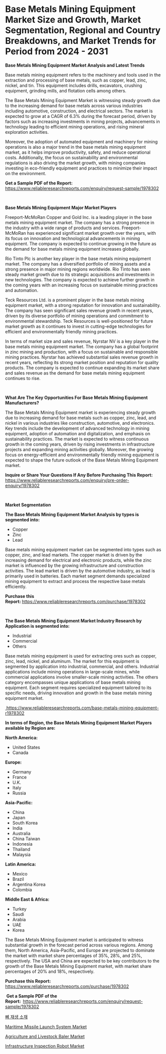 <p><h1>Base Metals Mining Equipment Market Size and Growth, Market Segmentation, Regional and Country Breakdowns, and Market Trends for Period from 2024 -  2031</h1></p><p><strong>Base Metals Mining Equipment Market Analysis and Latest Trends</strong></p>
<p><p>Base metals mining equipment refers to the machinery and tools used in the extraction and processing of base metals, such as copper, lead, zinc, nickel, and tin. This equipment includes drills, excavators, crushing equipment, grinding mills, and flotation cells among others.</p><p>The Base Metals Mining Equipment Market is witnessing steady growth due to the increasing demand for base metals across various industries including automotive, construction, and electrical sectors. The market is expected to grow at a CAGR of 6.3% during the forecast period, driven by factors such as increasing investments in mining projects, advancements in technology leading to efficient mining operations, and rising mineral exploration activities.</p><p>Moreover, the adoption of automated equipment and machinery for mining operations is also a major trend in the base metals mining equipment market, as it helps improve productivity, safety, and reduce operational costs. Additionally, the focus on sustainability and environmental regulations is also driving the market growth, with mining companies investing in eco-friendly equipment and practices to minimize their impact on the environment.</p></p>
<p><strong>Get a Sample PDF of the Report:&nbsp;</strong> <a href="https://www.reliableresearchreports.com/enquiry/request-sample/1978302">https://www.reliableresearchreports.com/enquiry/request-sample/1978302</a></p>
<p>&nbsp;</p>
<p><strong>Base Metals Mining Equipment Major Market Players</strong></p>
<p><p>Freeport-McMoRan Copper and Gold Inc. is a leading player in the base metals mining equipment market. The company has a strong presence in the industry with a wide range of products and services. Freeport-McMoRan has experienced significant market growth over the years, with its focus on innovation and technological advancements in mining equipment. The company is expected to continue growing in the future as the demand for base metals mining equipment increases globally.</p><p>Rio Tinto Plc is another key player in the base metals mining equipment market. The company has a diversified portfolio of mining assets and a strong presence in major mining regions worldwide. Rio Tinto has seen steady market growth due to its strategic acquisitions and investments in new technologies. The company is expected to achieve further growth in the coming years with an increasing focus on sustainable mining practices and automation.</p><p>Teck Resources Ltd. is a prominent player in the base metals mining equipment market, with a strong reputation for innovation and sustainability. The company has seen significant sales revenue growth in recent years, driven by its diverse portfolio of mining operations and commitment to environmental stewardship. Teck Resources is well-positioned for future market growth as it continues to invest in cutting-edge technologies for efficient and environmentally friendly mining practices.</p><p>In terms of market size and sales revenue, Nyrstar NV is a key player in the base metals mining equipment market. The company has a global footprint in zinc mining and production, with a focus on sustainable and responsible mining practices. Nyrstar has achieved substantial sales revenue growth in recent years, reflecting its strong market position and reputation for quality products. The company is expected to continue expanding its market share and sales revenue as the demand for base metals mining equipment continues to rise.</p></p>
<p>&nbsp;</p>
<p><strong>What Are The Key Opportunities For Base Metals Mining Equipment Manufacturers?</strong></p>
<p><p>The Base Metals Mining Equipment market is experiencing steady growth due to increasing demand for base metals such as copper, zinc, lead, and nickel in various industries like construction, automotive, and electronics. Key trends include the development of advanced technology in mining equipment, adoption of automation and digitalization, and emphasis on sustainability practices. The market is expected to witness continuous growth in the coming years, driven by rising investments in infrastructure projects and expanding mining activities globally. Moreover, the growing focus on energy-efficient and environmentally friendly mining equipment is expected to shape the future outlook of the Base Metals Mining Equipment market.</p></p>
<p><strong>Inquire or Share Your Questions If Any Before Purchasing This Report:</strong> <a href="https://www.reliableresearchreports.com/enquiry/pre-order-enquiry/1978302">https://www.reliableresearchreports.com/enquiry/pre-order-enquiry/1978302</a></p>
<p>&nbsp;</p>
<p><strong>Market Segmentation</strong></p>
<p><strong>The Base Metals Mining Equipment Market Analysis by types is segmented into:</strong></p>
<p><ul><li>Copper</li><li>Zinc</li><li>Lead</li></ul></p>
<p><p>Base metals mining equipment market can be segmented into types such as copper, zinc, and lead markets. The copper market is driven by the increasing demand for electrical and electronic products, while the zinc market is influenced by the growing infrastructure and construction activities. The lead market is driven by the automotive industry, as lead is primarily used in batteries. Each market segment demands specialized mining equipment to extract and process the respective base metals efficiently.</p></p>
<p><strong>Purchase this Report:&nbsp;</strong><a href="https://www.reliableresearchreports.com/purchase/1978302">https://www.reliableresearchreports.com/purchase/1978302</a></p>
<p>&nbsp;</p>
<p><strong>The Base Metals Mining Equipment Market Industry Research by Application is segmented into:</strong></p>
<p><ul><li>Industrial</li><li>Commercial</li><li>Others</li></ul></p>
<p><p>Base metals mining equipment is used for extracting ores such as copper, zinc, lead, nickel, and aluminum. The market for this equipment is segmented by application into industrial, commercial, and others. Industrial applications include mining operations in large-scale mines, while commercial applications involve smaller-scale mining activities. The others category encompasses unique applications of base metals mining equipment. Each segment requires specialized equipment tailored to its specific needs, driving innovation and growth in the base metals mining equipment market.</p></p>
<p><a href="https://www.reliableresearchreports.com/base-metals-mining-equipment-r1978302">&nbsp;https://www.reliableresearchreports.com/base-metals-mining-equipment-r1978302</a></p>
<p><strong>In terms of Region, the Base Metals Mining Equipment Market Players available by Region are:</strong></p>
<p>
    <p> <strong> North America: </strong>
        <ul>
            <li>United States</li>
            <li>Canada</li>
        </ul>
        </p> 
    <p> <strong> Europe: </strong>
        <ul>
            <li>Germany</li>
            <li>France</li>
            <li>U.K.</li>
            <li>Italy</li>
            <li>Russia</li>
        </ul>
        </p> 
    <p> <strong> Asia-Pacific: </strong>
        <ul>
            <li>China</li>
            <li>Japan</li>
            <li>South Korea</li>
            <li>India</li>
            <li>Australia</li>
            <li>China Taiwan</li>
            <li>Indonesia</li>
            <li>Thailand</li>
            <li>Malaysia</li>
        </ul>
        </p> 
    <p> <strong> Latin America: </strong>
        <ul>
            <li>Mexico</li>
            <li>Brazil</li>
            <li>Argentina Korea</li>
            <li>Colombia</li>
        </ul>
        </p> 
    <p> <strong> Middle East & Africa: </strong>
        <ul>
            <li>Turkey</li>
            <li>Saudi</li>
            <li>Arabia</li>
            <li>UAE</li>
            <li>Korea</li>
        </ul>
    </p>
    </p>
<p><p>The Base Metals Mining Equipment market is anticipated to witness substantial growth in the forecast period across various regions. Among them, North America, Asia-Pacific, and Europe are projected to dominate the market with market share percentages of 35%, 28%, and 25%, respectively. The USA and China are expected to be key contributors to the growth of the Base Metals Mining Equipment market, with market share percentages of 20% and 18%, respectively.</p></p>
<p><strong>Purchase this Report: </strong><a href="https://www.reliableresearchreports.com/purchase/1978302">https://www.reliableresearchreports.com/purchase/1978302</a></p>
<p>&nbsp;<strong>Get a Sample PDF of the Report:&nbsp;&nbsp;</strong><a href="https://www.reliableresearchreports.com/enquiry/request-sample/1978302">https://www.reliableresearchreports.com/enquiry/request-sample/1978302</a></p>
<p><strong></strong></p>
<p><p><a href="https://github.com/vdhdwjyp90142/Market-Research-Report-List-1/blob/main/522265541077.md">뼈 재생 소재</a></p><p><a href="https://www.linkedin.com/pulse/analyzing-maritime-missile-launch-system-market-global-industry-nlxuc?trackingId=eeyv9SemyptnxrMfHYERjw%3D%3D">Maritime Missile Launch System Market</a></p><p><a href="https://github.com/lbird53714/Market-Research-Report-List-4/blob/main/agriculture-and-livestock-baler-market.md">Agriculture and Livestock Baler Market</a></p><p><a href="https://www.linkedin.com/pulse/decoding-infrastructure-inspection-robot-market-metrics-share-we1ge?trackingId=Kd7jkGBHAKnbUMreq%2BP1yA%3D%3D">Infrastructure Inspection Robot Market</a></p></p>